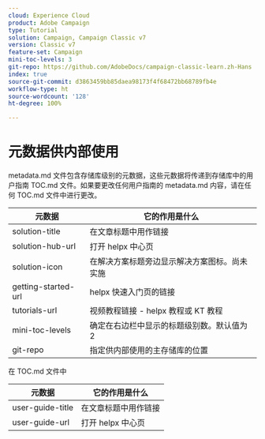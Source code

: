 ```yaml
---
cloud: Experience Cloud
product: Adobe Campaign
type: Tutorial
solution: Campaign, Campaign Classic v7
version: Classic v7
feature-set: Campaign
mini-toc-levels: 3
git-repo: https://github.com/AdobeDocs/campaign-classic-learn.zh-Hans
index: true
source-git-commit: d3863459bb85daea98173f4f68472bb68789fb4e
workflow-type: ht
source-wordcount: '128'
ht-degree: 100%

---
```



# 元数据供内部使用

metadata.md 文件包含存储库级别的元数据，这些元数据将传递到存储库中的用户指南 TOC.md 文件。如果要更改任何用户指南的 metadata.md 内容，请在任何 TOC.md 文件中进行更改。

| 元数据 | 它的作用是什么 |
|--- |--- |
| solution-title | 在文章标题中用作链接 |
| solution-hub-url | 打开 helpx 中心页 |
| solution-icon | 在解决方案标题旁边显示解决方案图标。尚未实施 |
| getting-started-url | helpx 快速入门页的链接 |
| tutorials-url | 视频教程链接 - helpx 教程或 KT 教程 |
| mini-toc-levels | 确定在右边栏中显示的标题级别数。默认值为 2 |
| git-repo | 指定供内部使用的主存储库的位置 |

在 TOC.md 文件中

| 元数据 | 它的作用是什么 |
|--- |--- |
| user-guide-title | 在文章标题中用作链接 |
| user-guide-url | 打开 helpx 中心页 |
